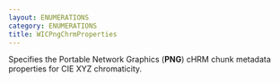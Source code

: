 ```yaml
---
layout: ENUMERATIONS
category: ENUMERATIONS
title: WICPngChrmProperties
---
```


Specifies the Portable Network Graphics (**PNG**) cHRM chunk metadata properties for CIE XYZ chromaticity.
